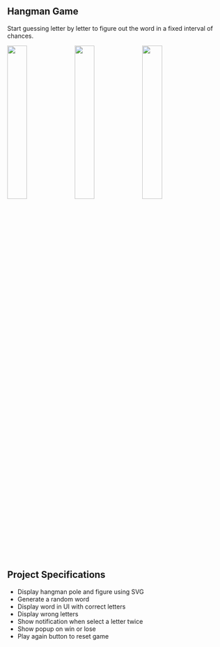 ## Hangman Game

Start guessing letter by letter to figure out the word in a fixed interval of chances.

<img src="https://user-images.githubusercontent.com/47572837/79057273-2c0c9600-7c7d-11ea-8a7b-5419cd698944.png" width="30%"></img> <img src="https://user-images.githubusercontent.com/47572837/79057274-2dd65980-7c7d-11ea-8ac0-4937c622a636.png" width="30%"></img> <img src="https://user-images.githubusercontent.com/47572837/79057275-2e6ef000-7c7d-11ea-9030-372b3c5633fc.png" width="30%"></img> 

## Project Specifications

- Display hangman pole and figure using SVG
- Generate a random word
- Display word in UI with correct letters
- Display wrong letters
- Show notification when select a letter twice
- Show popup on win or lose
- Play again button to reset game
